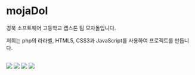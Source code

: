 # mojaDol
<p>경북 소프트웨어 고등학교 캡스톤 팀 모자돌입니다.</p>
<p>저희는 php의 라라벨, HTML5, CSS3과 JavaScript를 사용하여 프로젝트를 만듭니다.</p>
<p></p>
<p></p>
<p></p>
<br />
<a href="#"><img src="https://img.shields.io/badge/Laravel-FF2D20?style=flat-square&logo=laravel&logoColor=white"/></a>
<a href="#"><img src="https://img.shields.io/badge/HTML5-E34F26?style=flat-square&logo=html5&logoColor=white"/></a>
<a href="#"><img src="https://img.shields.io/badge/CSS3-1572B6?style=flat-square&logo=css&logoColor=black"/></a>
<a href="#"><img src="https://img.shields.io/badge/JavaScript-F7DF1E?style=flat-square&logo=javascript&logoColor=black"/></a>
